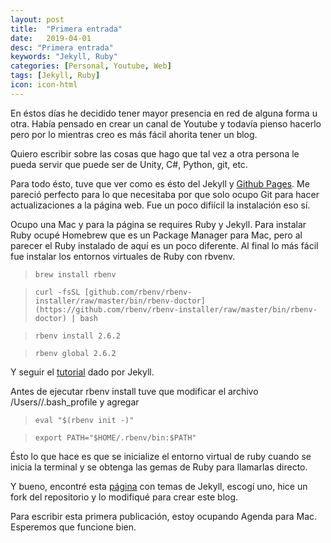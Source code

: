 ```yaml
---
layout: post
title:  "Primera entrada"
date:   2019-04-01
desc: "Primera entrada"
keywords: "Jekyll, Ruby"
categories: [Personal, Youtube, Web]
tags: [Jekyll, Ruby]
icon: icon-html
---
```


En éstos días he decidido tener mayor presencia en red de alguna forma u otra. Había pensado en crear un canal de Youtube y todavía pienso hacerlo pero por lo mientras creo es más fácil ahorita tener un blog.

Quiero escribir sobre las cosas que hago que tal vez a otra persona le pueda servir que puede ser de Unity, C#, Python, git, etc.

Para todo ésto, tuve que ver como es ésto del Jekyll y [Github Pages](https://pages.github.com). Me pareció perfecto para lo que necesitaba por que solo ocupo Git para hacer actualizaciones a la página web. Fue un poco difiícil la instalación eso sí. 

Ocupo una Mac y para la página se requires Ruby y Jekyll. Para instalar Ruby ocupé Homebrew que es un Package Manager para Mac, pero al parecer el Ruby instalado de aquí es un poco diferente. Al final lo más fácil fue instalar los entornos virtuales de Ruby con rbvenv.

> `brew install rbenv`

> `curl -fsSL [github.com/rbenv/rbenv-installer/raw/master/bin/rbenv-doctor](https://github.com/rbenv/rbenv-installer/raw/master/bin/rbenv-doctor) | bash`

> `rbenv install 2.6.2`

> `rbenv global 2.6.2`

Y seguir el [tutorial](https://jekyllrb.com/docs/installation/) dado por Jekyll.

Antes de ejecutar rbenv install tuve que modificar el archivo /Users/<nombre>/.bash_profile y agregar

> `eval "$(rbenv init -)"`

> `export PATH="$HOME/.rbenv/bin:$PATH" `

Ésto lo que hace es que se inicialize el entorno virtual de ruby cuando se inicia la terminal y se obtenga las gemas de Ruby para llamarlas directo.

Y bueno, encontré esta [página](http://jekyllthemes.org) con temas de Jekyll, escogí uno, hice un fork del repositorio y lo modifiqué para crear este blog.

Para escribir esta primera publicación, estoy ocupando Agenda para Mac. Esperemos que funcione bien.





